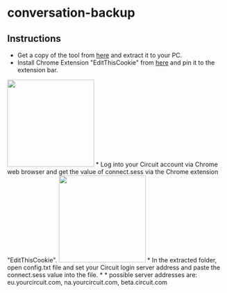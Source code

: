 # conversation-backup

## Instructions

* Get a copy of the tool from [here](https://github.com/circuit/conversation-backup/releases) and extract it to your PC.
* Install Chrome Extension "EditThisCookie" from [here](https://chrome.google.com/webstore/detail/editthiscookie/fngmhnnpilhplaeedifhccceomclgfbg) and pin it to the extension bar.
<img src="https://user-images.githubusercontent.com/684766/161038923-a221f2d0-8477-4afb-ac94-b70de5610783.png" width="200">
* Log into your Circuit account via Chrome web browser and get the value of connect.sess via the Chrome extension "EditThisCookie".
<img src="https://user-images.githubusercontent.com/684766/161039962-db50dee3-9d12-4fff-bc03-e201e1f7bf59.png" width="200">
* In the extracted folder, open config.txt file and set your Circuit login server address and paste the connect.sess value into the file.
* * possible server addresses are: eu.yourcircuit.com, na.yourcircuit.com, beta.circuit.com
